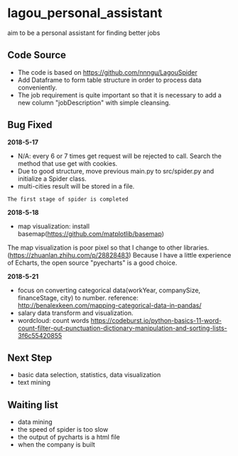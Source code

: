 # lagou_personal_assistant
aim to be a personal assistant for finding better jobs


## Code Source
* The code is based on https://github.com/nnngu/LagouSpider
* Add Dataframe to form table structure in order to process data conveniently.
* The job requirement is quite important so that it is necessary to add a new column "jobDescription" with simple cleansing.

## Bug Fixed
**2018-5-17** 
* N/A: every 6 or 7 times get request will be rejected to call. Search the method that use get with cookies.
* Due to good structure, move previous main.py to src/spider.py and initialize a Spider class.
* multi-cities result will be stored in a file.

``The first stage of spider is completed``

**2018-5-18**
* map visualization: install basemap(https://github.com/matplotlib/basemap)

The map visualization is poor pixel so that I change to other libraries.
(https://zhuanlan.zhihu.com/p/28828483)
Because I have a little experience of Echarts, the open source "pyecharts" is a good choice.

**2018-5-21**
* focus on converting categorical data(workYear, companySize, financeStage, city) to number.
reference: http://benalexkeen.com/mapping-categorical-data-in-pandas/
* salary data transform and visualization.
* wordcloud: count words https://codeburst.io/python-basics-11-word-count-filter-out-punctuation-dictionary-manipulation-and-sorting-lists-3f6c55420855


## Next Step
* basic data selection, statistics, data visualization
* text mining 

## Waiting list 
* data mining
* the speed of spider is too slow
* the output of pycharts is a html file
* when the company is built 